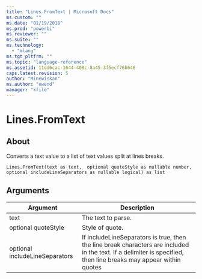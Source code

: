 ```yaml
---
title: "Lines.FromText | Microsoft Docs"
ms.custom: ""
ms.date: "01/19/2018"
ms.prod: "powerbi"
ms.reviewer: ""
ms.suite: ""
ms.technology: 
  - "mlang"
ms.tgt_pltfrm: ""
ms.topic: "language-reference"
ms.assetid: 11dd6cac-1644-408c-8a45-3f5ecf76b646
caps.latest.revision: 5
author: "Minewiskan"
ms.author: "owend"
manager: "kfile"
---
```

# Lines.FromText

  
## About  
Converts a text value to a list of text values split at lines breaks.  
  
```  
Lines.FromText(text as text,  optional quoteStyle as nullable number,  optional includeLineSeparators as nullable logical) as list  
```  
  
## <a name="__toc360789868"></a>Arguments  
  
|Argument|Description|  
|------------|---------------|  
|text|The text to parse.|  
|optional quoteStyle|Style of quote.|  
|optional includeLineSeparators|If includeLineSeparators is true, then the line break characters are included in the text. If a delimiter is specified, then line breaks may appear within quotes|  
  
